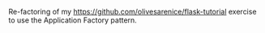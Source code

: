 Re-factoring of my https://github.com/olivesarenice/flask-tutorial exercise to use the Application Factory pattern.